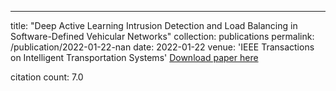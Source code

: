 ---
title: "Deep Active Learning Intrusion Detection and Load Balancing in Software-Defined Vehicular Networks"
collection: publications
permalink: /publication/2022-01-22-nan
date: 2022-01-22
venue: 'IEEE Transactions on Intelligent Transportation Systems'
[Download paper here](https://scholar.google.com/citations?view_op=view_citation&hl=en&user=CCckbEUAAAAJ&cstart=20&pagesize=80&citation_for_view=CCckbEUAAAAJ:_FM0Bhl9EiAC)

citation count: 7.0